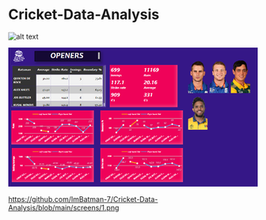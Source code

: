 # Cricket-Data-Analysis
![alt text](https://github.com/[username]/[reponame]/blob/[branch]/image.jpg?raw=true)

![Openers](https://github.com/ImBatman-7/Cricket-Data-Analysis/blob/main/screens/1.png?raw=true)

https://github.com/ImBatman-7/Cricket-Data-Analysis/blob/main/screens/1.png
